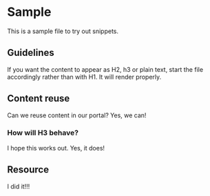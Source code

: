 # Sample

This is a sample file to try out snippets.

## Guidelines

If you want the content to appear as H2, h3 or plain text, start the file accordingly rather than with H1. It will render properly.

## Content reuse

Can we reuse content in our portal? Yes, we can!

### How will H3 behave?

I hope this works out. Yes, it does!

## Resource

I did it!!!